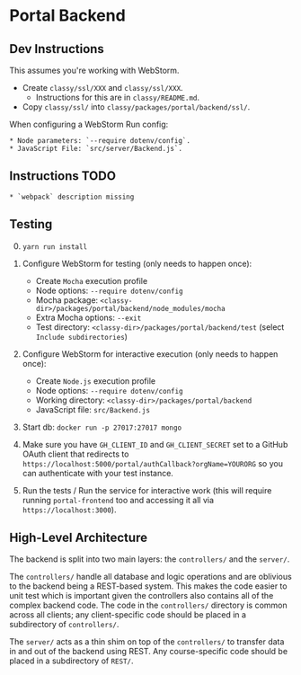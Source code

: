 
# Portal Backend



## Dev Instructions

This assumes you're working with WebStorm.

* Create `classy/ssl/XXX` and `classy/ssl/XXX`.
	* Instructions for this are in `classy/README.md`.
* Copy `classy/ssl/` into `classy/packages/portal/backend/ssl/`.

When configuring a WebStorm Run config:

	* Node parameters: `--require dotenv/config`.
	* JavaScript File: `src/server/Backend.js`.

## Instructions TODO

    * `webpack` description missing
    
## Testing

0) 	`yarn run install`

1) Configure WebStorm for testing (only needs to happen once):
	* Create `Mocha` execution profile
	* Node options: `--require dotenv/config`
	* Mocha package: `<classy-dir>/packages/portal/backend/node_modules/mocha`
	* Extra Mocha options: `--exit`
	* Test directory: `<classy-dir>/packages/portal/backend/test` (select `Include subdirectories`)

2) Configure WebStorm for interactive execution (only needs to happen once):
    * Create `Node.js` execution profile
    * Node options: `--require dotenv/config`
    * Working directory: `<classy-dir>/packages/portal/backend`
    * JavaScript file: `src/Backend.js`

3) Start db: `docker run -p 27017:27017 mongo`

4) Make sure you have `GH_CLIENT_ID` and `GH_CLIENT_SECRET` set to a GitHub OAuth client that redirects to `https://localhost:5000/portal/authCallback?orgName=YOURORG` so you can authenticate with your test instance. 

5) Run the tests / Run the service for interactive work (this will require running `portal-frontend` too and accessing it all via `https://localhost:3000`).

## High-Level Architecture

The backend is split into two main layers: the `controllers/` and the `server/`. 

The `controllers/` handle all database and logic operations and are oblivious to the backend being a REST-based system. This makes the code easier to unit test which is important given the controllers also contains all of the complex backend code. The code in the `controllers/` directory is common across all clients; any client-specific code should be placed in a subdirectory of `controllers/`.

The `server/` acts as a thin shim on top of the `controllers/` to transfer data in and out of the backend using REST. Any course-specific code should be placed in a subdirectory of `REST/`.
 